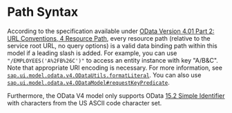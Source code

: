 <!-- loio596a57003cda4201a0f381eaa8b96291 -->

# Path Syntax

According to the specification available under [OData Version 4.01 Part 2: URL Conventions, 4 Resource Path](https://docs.oasis-open.org/odata/odata/v4.01/odata-v4.01-part2-url-conventions.html#_Toc31360928), every resource path \(relative to the service root URL, no query options\) is a valid data binding path within this model if a leading slash is added. For example, you can use `"/EMPLOYEES('A%2FB%26C')"` to access an entity instance with key "A/B&C". Note that appropriate URI encoding is necessary. For more information, see [`sap.ui.model.odata.v4.ODataUtils.formatLiteral`](https://ui5.sap.com/#/api/sap.ui.model.odata.v4.ODataUtils%23methods/sap.ui.model.odata.v4.ODataUtils.formatLiteral). You can also use [`sap.ui.model.odata.v4.ODataModel#requestKeyPredicate`](https://ui5.sap.com/#/api/sap.ui.model.odata.v4.ODataModel/methods/requestKeyPredicate).

Furthermore, the OData V4 model only supports OData [15.2 Simple Identifier](https://docs.oasis-open.org/odata/odata-csdl-json/v4.01/odata-csdl-json-v4.01.html#_Toc38466506) with characters from the US ASCII code character set.

